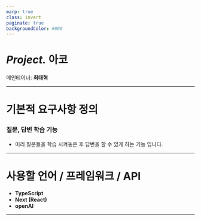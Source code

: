 ```yaml
---
marp: true
class: invert
paginate: true
backgroundColor: #000
---
```


# *Project.* 아코
메인테이너: **최태혁**

---
# 기본적 요구사항 정의

### 질문, 답변 학습 기능
- 미리 질문들을 학습 시켜놓은 후 답변을 할 수 있게 하는 기능 입니다.

---
# 사용할 언어 / 프레임워크 / API
- **TypeScript**
- **Next (React)**
- **openAI**
---
